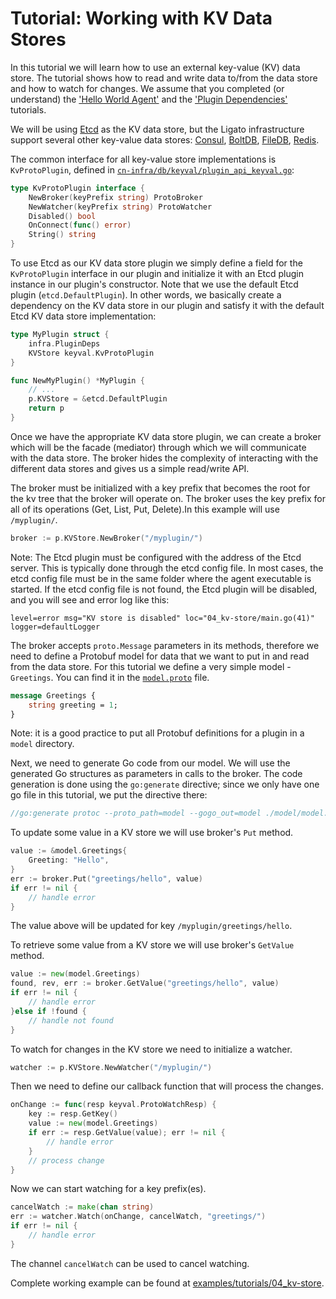 # Tutorial: Working with KV Data Stores

In this tutorial we will learn how to use an external key-value (KV) data store.
The tutorial shows how to read and write data to/from the data store and how to 
watch for changes. We assume that you completed (or understand) the 
['Hello World Agent'](01_hello-world.md) and the ['Plugin Dependencies'](02_plugin-deps.md)
tutorials.

We will be using [Etcd][1] as the KV data store, but the Ligato infrastructure 
support several other key-value data stores: [Consul][2], [BoltDB][3], [FileDB][4], 
[Redis][5].

The common interface for all key-value store implementations is `KvProtoPlugin`, 
defined in [`cn-infra/db/keyval/plugin_api_keyval.go`][7]:

```go
type KvProtoPlugin interface {
	NewBroker(keyPrefix string) ProtoBroker
	NewWatcher(keyPrefix string) ProtoWatcher
	Disabled() bool
	OnConnect(func() error)
	String() string
}
```

To use Etcd as our KV data store plugin we simply define a field for the 
`KvProtoPlugin` interface in our plugin and initialize it with an Etcd plugin 
instance in our plugin's constructor. Note that we use the default Etcd plugin
(`etcd.DefaultPlugin`). In other words, we basically create a dependency on
the KV data store in our plugin and satisfy it with the default Etcd KV data
store implementation:

```go
type MyPlugin struct {
	infra.PluginDeps
	KVStore keyval.KvProtoPlugin
}

func NewMyPlugin() *MyPlugin {
	// ...
	p.KVStore = &etcd.DefaultPlugin
	return p
}
```

Once we have the appropriate KV data store plugin, we can create a broker which
will be the facade (mediator) through which we will communicate with the data 
store. The broker hides the complexity of interacting with the different data 
stores and gives us a simple read/write API. 

The broker must be initialized with a key prefix that becomes the root for the
kv tree that the broker will operate on. The broker uses the key prefix for all
of  its operations (Get, List, Put, Delete).In this example will use `/myplugin/`.

```go
broker := p.KVStore.NewBroker("/myplugin/")
```

Note: The Etcd plugin must be configured with the address of the Etcd server. This
is typically done through the etcd config file. In most cases, the etcd config 
file must be in the same folder where the agent executable is started. If the etcd
config file is not found, the Etcd plugin will be disabled, and you will see 
and error log like this:
```
level=error msg="KV store is disabled" loc="04_kv-store/main.go(41)" logger=defaultLogger
```

The broker accepts `proto.Message` parameters in its methods, therefore we need to
define a Protobuf model for data that we want to put in and read from the data store.
For this tutorial we define a very simple model - `Greetings`. You can find it in
the [`model.proto`][6] file.

```proto
message Greetings {
    string greeting = 1;
}
```
Note: it is a good practice to put all Protobuf definitions for a plugin in a 
`model` directory.

Next, we need to generate Go code from our model. We will use the generated Go 
structures as parameters in calls to the broker. The code generation is done using
the `go:generate` directive; since we only have one go file in this tutorial, we
put the directive there:

```go
//go:generate protoc --proto_path=model --gogo_out=model ./model/model.proto
```

To update some value in a KV store we will use broker's `Put` method.

```go
value := &model.Greetings{
	Greeting: "Hello",
}
err := broker.Put("greetings/hello", value)
if err != nil {
	// handle error
}
```

The value above will be updated for key `/myplugin/greetings/hello`.

To retrieve some value from a KV store we will use broker's `GetValue` method.

```go
value := new(model.Greetings)
found, rev, err := broker.GetValue("greetings/hello", value)
if err != nil {
	// handle error
}else if !found {
	// handle not found
}
```

To watch for changes in the KV store we need to initialize a watcher.

```go
watcher := p.KVStore.NewWatcher("/myplugin/")
```

Then we need to define our callback function that will process the changes.

```go
onChange := func(resp keyval.ProtoWatchResp) {
	key := resp.GetKey()
	value := new(model.Greetings)
	if err := resp.GetValue(value); err != nil {
		// handle error
	}
	// process change
}
```

Now we can start watching for a key prefix(es).

```go
cancelWatch := make(chan string)
err := watcher.Watch(onChange, cancelWatch, "greetings/")
if err != nil {
	// handle error
}
```

The channel `cancelWatch` can be used to cancel watching.

Complete working example can be found at [examples/tutorials/04_kv-store](https://github.com/ligato/cn-infra/blob/master/examples/tutorials/04_kv-store).

[1]: https://github.com/ligato/cn-infra/tree/master/db/keyval/etcd
[2]: https://github.com/ligato/cn-infra/tree/master/db/keyval/consul
[3]: https://github.com/ligato/cn-infra/tree/master/db/keyval/bolt
[4]: https://github.com/ligato/cn-infra/tree/master/db/keyval/filedb
[5]: https://github.com/ligato/cn-infra/tree/master/db/keyval/redis
[6]: /examples/tutorials/04_kv-store/model/model.proto
[7]: https://github.com/ligato/cn-infra/blob/master/db/keyval/plugin_api_keyval.go
